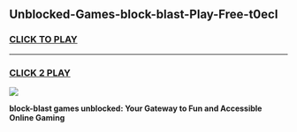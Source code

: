 
## Unblocked-Games-block-blast-Play-Free-t0ecl
<h3>
<a href="https://premium76.site?title=block-blast&ref=09A">CLICK TO PLAY</a></h3>
<hr>

<h3>
<a href="https://premium76.site?title=block-blast&ref=09A">CLICK 2 PLAY</a>
  
</h3>

<a href="https://premium76.site?title=block-blast&ref=09A"><img src="https://clearcache.store/games.png"></a>


**block-blast games unblocked: Your Gateway to Fun and Accessible Online Gaming**
